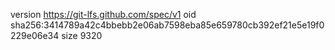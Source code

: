 version https://git-lfs.github.com/spec/v1
oid sha256:3414789a42c4bbebb2e06ab7598eba85e659780cb392ef21e5e19f0229e06e34
size 9320
